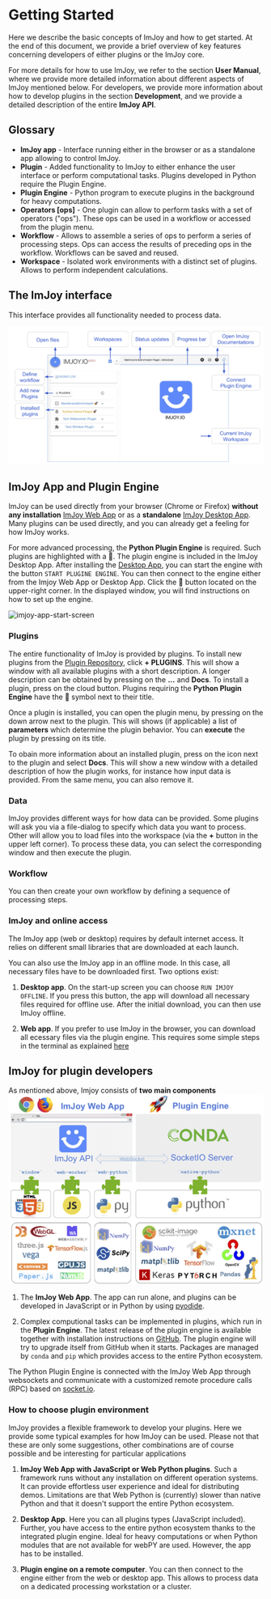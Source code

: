 # Getting Started

Here we describe the basic concepts of ImJoy and how to get started. At the end of this document,
we provide a brief overview of key features concerning developers of either plugins or the ImJoy core.

For more details for how to use ImJoy, we refer to the section **User Manual**, where
we provide more detailed information about different aspects of ImJoy mentioned below.
For developers, we provide more information about how to develop plugins in
the section **Development**, and we provide a detailed description of the entire **ImJoy API**.

## Glossary

-   **ImJoy app** - Interface running either in the browser or as a standalone app
    allowing to control ImJoy.
-   **Plugin** - Added functionality to ImJoy to either enhance the user interface
    or perform computational tasks. Plugins developed in Python require the Plugin Engine.
-   **Plugin Engine** - Python program to execute plugins in the background for heavy
    computations.
-   **Operators [ops]** - One plugin can allow to perform tasks with a set of
    operators ("ops"). These ops can be used in a workflow or accessed from the plugin menu.
-   **Workflow** - Allows to assemble a series of ops to perform a series of processing
    steps. Ops can access the results of preceding ops in the workflow. Workflows can be saved and reused.
-   **Workspace** - Isolated work environments with a distinct set of plugins.
    Allows to perform independent calculations.

## The ImJoy interface

This interface provides all functionality needed to process data.

![imjoy-interface](assets/imjoy-interface.png ':size=800')


## ImJoy App and Plugin Engine

ImJoy can be used  directly from your browser (Chrome or Firefox)
**without any installation** [ImJoy Web App](https://imjoy.io/#/app)
or as a **standalone** [ImJoy Desktop App](https://github.com/oeway/ImJoy-App/releases).
Many plugins can be used directly, and you can already get a feeling
for how ImJoy works.

For more advanced processing, the **Python Plugin Engine** is required.
Such plugins are highlighted with a 🚀. The plugin engine is included in the ImJoy Desktop App.
After installing the [Desktop App](https://github.com/oeway/ImJoy-App/releases),
you can start the engine with the button `START PLUGINE ENGINE`.
You can then connect to the engine either from the Imjoy Web App or Desktop App.
Click the 🚀 button located on the upper-right corner.
In the displayed window, you will find instructions on how to set up the engine.

![imjoy-app-start-screen](assets/imjoy-app-start-screen.png ':size=400')

### Plugins

The entire functionality of ImJoy is provided by plugins. To install new plugins
from the [Plugin Repository](https://github.com/oeway/ImJoy-Plugins), click **+ PLUGINS**.
This will show a window with all available plugins with a short description.
A longer description can be obtained by pressing on the **...** and **Docs**.
To install a plugin, press on the cloud button. Plugins requiring the **Python Plugin Engine**
have the 🚀 symbol next to their title.

Once a plugin is installed, you can open the plugin menu, by pressing on the down
arrow next to the plugin. This will shows (if applicable) a list of
**parameters** which determine the plugin behavior. You can **execute**
the plugin by pressing on its title.

To obain more information about an installed plugin, press on the icon next to
the plugin and select **Docs**. This will show a new window with a detailed
description of how the plugin works, for instance how input data
is provided. From the same menu, you can also remove it.

### Data

ImJoy provides different ways for how data can be provided. Some plugins will
ask you via a file-dialog to specify which data you want to process. Other will
allow you to load files into the workspace (via the **+** button in the upper
left corner). To process these data, you can select the corresponding window and
then execute the plugin.


### Workflow

You can then create your own workflow by defining a sequence of processing steps.

### ImJoy and online access

The ImJoy app (web or desktop) requires by default internet access. It relies on
different small libraries that are downloaded at each launch.

You can also use the ImJoy app in an offline mode. In this case, all necessary
files have to be downloaded first. Two options exist:

1. **Desktop app**. On the start-up screen you can choose `RUN IMJOY OFFLINE`. If
  you press this button, the app will download all necessary files required
  for offline use. After the initial download, you can then use ImJoy offline.

2. **Web app**. If you prefer to use ImJoy in the browser, you can download all
  ecessary files via the plugin engine. This requires some simple steps in the
  terminal as explained [here](user_manual?id=using-the-plugin-engine-remotely)


## ImJoy for plugin developers

As mentioned above, Imjoy consists of **two main components**
<img src="assets/imjoy-architecture.png" width="800px"></img>

1.  The **ImJoy Web App**. The app can run alone, and plugins can be developed in
    JavaScript or in Python by using [pyodide](https://github.com/iodide-project/pyodide).

2.  Complex computional tasks can be implemented in plugins, which run in the
    **Plugin Engine**. The latest release of the plugin engine is available
    together with installation  instructions on [GitHub](https://github.com/oeway/ImJoy-App/releases).
    The plugin engine will try to upgrade itself from GitHub when it starts.
    Packages are managed by `conda` and `pip` which provides access to the
    entire Python ecosystem.

The Python Plugin Engine is connected with the ImJoy Web App through websockets
and communicate with a customized remote procedure calls (RPC) based on [socket.io](https://github.com/miguelgrinberg/python-socketio).

### How to choose plugin environment
ImJoy provides a flexible framework to develop your plugins. Here we provide
some typical examples for how ImJoy can be used. Please not that these are only
some suggestions, other combinations are of course possible and be interesting
for particular applications

1. **ImJoy Web App with JavaScript or Web Python plugins**. Such a framework runs without
 any installation on different operation systems. It can provide effortless user
 experience and ideal for distributing demos. Limitations are that Web Python is (currently)
 slower than native Python and that it doesn't support the entire Python ecosystem.

2. **Desktop App**. Here you can all plugins types (JavaScript included). Further,
  you have access to the entire python ecosystem thanks to the integrated plugin engine.
  Ideal for heavy computations or when Python modules that are not available for webPY are used.
  However, the app has to be installed.

3. **Plugin engine on a remote computer**. You can then connect to the engine either
  from the web or desktop app. This allows to process data on a dedicated processing
  workstation or a cluster.
